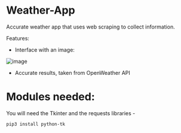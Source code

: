 # Weather-App

Accurate weather app that uses web scraping to collect information.

Features:

- Interface with an image: 

![image](https://user-images.githubusercontent.com/74102654/109374692-1cba2980-78dd-11eb-8256-c73af94e4452.png)

- Accurate results, taken from OpenWeather API

# Modules needed:

You will need the Tkinter and the requests libraries - 

```
pip3 install python-tk
```

#
